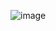 ![image](https://github.com/Rahul-chaurasiya/Leetcode-Practice-Problem/assets/77222540/a1741f88-8ec3-495e-97a4-8def39ffbc10)
